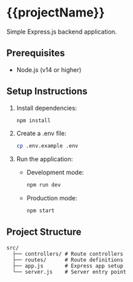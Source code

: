 # {{projectName}}

Simple Express.js backend application.

## Prerequisites

- Node.js (v14 or higher)

## Setup Instructions

1. Install dependencies:
   ```bash
   npm install
   ```

2. Create a .env file:
   ```bash
   cp .env.example .env
   ```

3. Run the application:
   - Development mode:
     ```bash
     npm run dev
     ```
   - Production mode:
     ```bash
     npm start
     ```

## Project Structure

```
src/
  ├── controllers/ # Route controllers
  ├── routes/      # Route definitions
  ├── app.js       # Express app setup
  └── server.js    # Server entry point
``` 